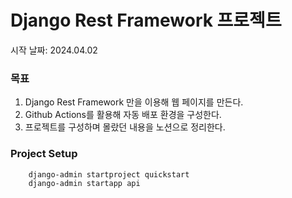 # Django Rest Framework 프로젝트
시작 날짜: 2024.04.02

### 목표
1. Django Rest Framework 만을 이용해 웹 페이지를 만든다.
2. Github Actions를 활용해 자동 배포 환경을 구성한다.
3. 프로젝트를 구성하며 몰랐던 내용을 노션으로 정리한다.

### Project Setup
```bash
    django-admin startproject quickstart
    django-admin startapp api
```